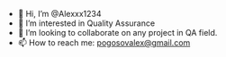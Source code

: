 - 👋 Hi, I’m @Alexxx1234
- 👀 I’m interested in Quality Assurance 
- 💞️ I’m looking to collaborate on any project in QA field.
- 📫 How to reach me: pogosovalex@gmail.com

<!---
Alexxx1234/Alexxx1234 is a ✨ special ✨ repository because its `README.md` (this file) appears on your GitHub profile.
You can click the Preview link to take a look at your changes.
--->
